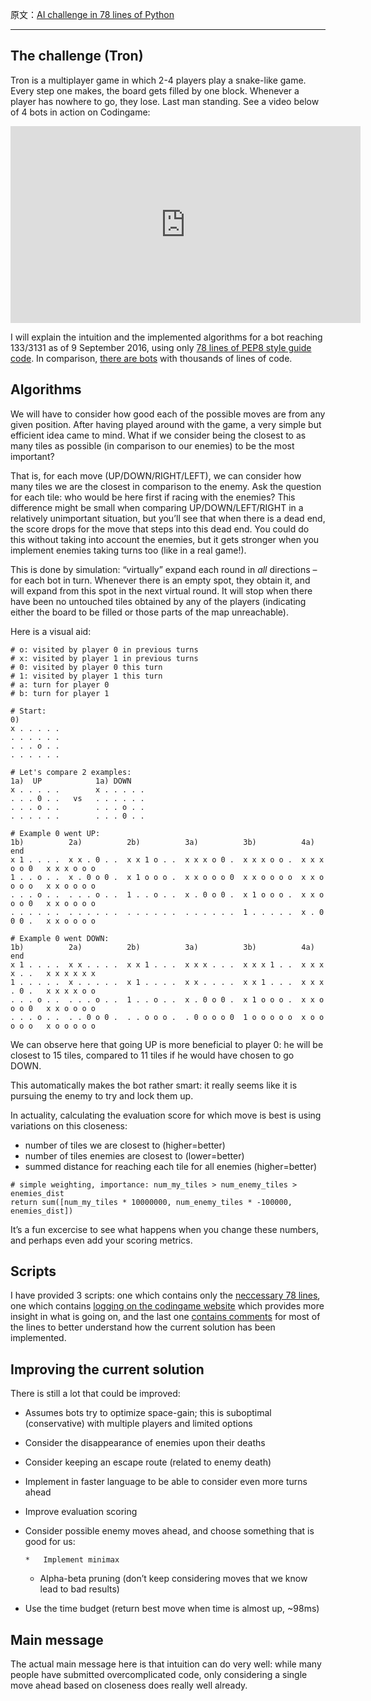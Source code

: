 原文：[AI challenge in 78 lines of Python](http://kootenpv.github.io/2016-09-07-ai-challenge-in-78-lines)

---


## The challenge (Tron)

Tron is a multiplayer game in which 2-4 players play a snake-like game. Every step one makes, the board gets filled by one block. Whenever a player has nowhere to go, they lose. Last man standing.  See a video below of 4 bots in action on Codingame:

<iframe width="560" height="315" src="https://www.youtube.com/embed/PNRNwxia0Z4" frameborder="0" allowfullscreen=""></iframe>

I will explain the intuition and the implemented algorithms for a bot reaching 133/3131 as of 9 September 2016, using only [78 lines of PEP8 style guide code](https://gist.github.com/kootenpv/3d20fbc2e8cf37eaa045f8090a0216a7). In comparison, [there are bots](https://github.com/search?utf8=%E2%9C%93&amp;q=codingame+tron) with thousands of lines of code.

## Algorithms

We will have to consider how good each of the possible moves are from any given position. After having played around with the game, a very simple but efficient idea came to mind. What if we consider being the closest to as many tiles as possible (in comparison to our enemies) to be the most important?

That is, for each move (UP/DOWN/RIGHT/LEFT), we can consider how many tiles we are the closest in comparison to the enemy. Ask the question for each tile: who would be here first if racing with the enemies? This difference might be small when comparing UP/DOWN/LEFT/RIGHT in a relatively unimportant situation, but you’ll see that when there is a dead end, the score drops for the move that steps into this dead end. You could do this without taking into account the enemies, but it gets stronger when you implement enemies taking turns too (like in a real game!).

This is done by simulation: “virtually” expand each round in _all_ directions – for each bot in turn. Whenever there is an empty spot, they obtain it, and will expand from this spot in the next virtual round. It will stop when there have been no untouched tiles obtained by any of the players (indicating either the board to be filled or those parts of the map unreachable).

Here is a visual aid:

```
# o: visited by player 0 in previous turns
# x: visited by player 1 in previous turns
# 0: visited by player 0 this turn
# 1: visited by player 1 this turn
# a: turn for player 0
# b: turn for player 1

# Start:
0)
x . . . . .
. . . . . .
. . . o . .
. . . . . .

# Let's compare 2 examples:
1a)  UP            1a) DOWN
x . . . . .        x . . . . .
. . . 0 . .   vs   . . . . . .
. . . o . .        . . . o . .
. . . . . .        . . . 0 . .

# Example 0 went UP:
1b)          2a)          2b)          3a)          3b)          4a)           end
x 1 . . . .  x x . 0 . .  x x 1 o . .  x x x o 0 .  x x x o o .  x x x o o 0   x x x o o o
1 . . o . .  x . 0 o 0 .  x 1 o o o .  x x o o o 0  x x o o o o  x x o o o o   x x o o o o
. . . o . .  . . . o . .  1 . . o . .  x . 0 o 0 .  x 1 o o o .  x x o o o 0   x x o o o o
. . . . . .  . . . . . .  . . . . . .  . . . . . .  1 . . . . .  x . 0 0 0 .   x x o o o o

# Example 0 went DOWN:
1b)          2a)          2b)          3a)          3b)          4a)           end
x 1 . . . .  x x . . . .  x x 1 . . .  x x x . . .  x x x 1 . .  x x x x . .   x x x x x x
1 . . . . .  x . . . . .  x 1 . . . .  x x . . . .  x x 1 . . .  x x x . 0 .   x x x x o o
. . . o . .  . . . o . .  1 . . o . .  x . 0 o 0 .  x 1 o o o .  x x o o o 0   x x o o o o
. . . o . .  . . 0 o 0 .  . . o o o .  . 0 o o o 0  1 o o o o o  x o o o o o   x o o o o o
```

We can observe here that going UP is more beneficial to player 0: he will be closest to 15 tiles, compared to 11 tiles if he would have chosen to go DOWN.

This automatically makes the bot rather smart: it really seems like it is pursuing the enemy to try and lock them up.

In actuality, calculating the evaluation score for which move is best is using variations on this closeness:

*   number of tiles we are closest to (higher=better)
*   number of tiles enemies are closest to (lower=better)
*   summed distance for reaching each tile for all enemies (higher=better)

```
# simple weighting, importance: num_my_tiles > num_enemy_tiles > enemies_dist
return sum([num_my_tiles * 10000000, num_enemy_tiles * -100000, enemies_dist])
```

It’s a fun excercise to see what happens when you change these numbers, and perhaps even add your scoring metrics.

## Scripts

I have provided 3 scripts: one which contains only the [neccessary 78 lines](https://gist.github.com/kootenpv/3d20fbc2e8cf37eaa045f8090a0216a7), one which contains [logging on the codingame website](https://gist.github.com/kootenpv/af270c0a9f4b5c84dadbe6494b77c1c0) which provides more insight in what is going on, and the last one [contains comments](https://gist.github.com/kootenpv/32d1a0d97e391392dec10a83070336f8) for most of the lines to better understand how the current solution has been implemented.

## Improving the current solution

There is still a lot that could be improved:

*   Assumes bots try to optimize space-gain; this is suboptimal (conservative) with multiple players and limited options
*   Consider the disappearance of enemies upon their deaths
*   Consider keeping an escape route (related to enemy death)
*   Implement in faster language to be able to consider even more turns ahead
*   Improve evaluation scoring
*   Consider possible enemy moves ahead, and choose something that is good for us:

        *   Implement minimax
    *   Alpha-beta pruning (don’t keep considering moves that we know lead to bad results)
*   Use the time budget (return best move when time is almost up, ~98ms)

## Main message

The actual main message here is that intuition can do very well: while many people have submitted overcomplicated code, only considering a single move ahead based on closeness does really well already.

